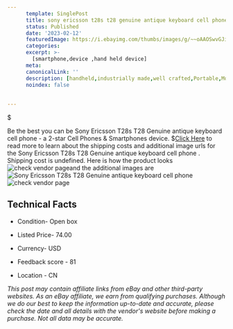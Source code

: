 ```yaml
---
      template: SinglePost
      title: sony ericsson t28s t28 genuine antique keyboard cell phone 
      status: Published
      date: '2023-02-12'
      featuredImage: https://i.ebayimg.com/thumbs/images/g/~~oAAOSwvGJiGHY4/s-l225.jpg
      categories: 
      excerpt: >-
        [smartphone,device ,hand held device]
      meta:
      canonicalLink: ''
      description: [handheld,industrially made,well crafted,Portable,Mobile,Compact,Convenient,Lightweight,Maneuverable,Man-portable,Miniature,Carriable,Hand-held,Light,Holdable,Transportable,Mobile device,Pocket-sized,On-the-go,Wireless,Cordless,Compact size,Convenient size, smartphone,device ,hand held device]
      noindex: false
      
        
---
```

$

Be the best you can be  Sony Ericsson T28s T28 Genuine antique keyboard cell phone  - a 2-star Cell Phones & Smartphones device.
$[Click Here](https://www.ebay.com/itm/385088903876?hash=item59a9165ac4%3Ag%3A%7E%7EoAAOSwvGJiGHY4&amdata=enc%3AAQAHAAAA4BeuN31LTlGMcvee7E6I6rfTjkFS65XuV3mMD%2BaamakYfaJSDezhLmvSFghQHT2nbijP4TZnQwX1i0OjtNQaQKpxI7khQDChz8bGNvU9LqqcrStuXmXWQsJuMuDc937fab4uK%2FXPxcL2%2FJocuw0S97ejaWkJzmChLyikjUTc5Vm0bObWnRQ2mc47%2Fnk2BXDog8ox9HocOCte0rp4UE1oCr55fK6H8TiQFfhReH0VoHUHDE5hQBTWT%2FDQnXZLAZm2Tv3h0IJf4dxlhU0Kp34Yssw3d8Osv30snZqE6sEu5oY3&mkevt=1&mkcid=1&mkrid=711-53200-19255-0&campid=%253CePNCampaignId%253E&customid=%253CreferenceId%253E&toolid=10049) to read more to learn about the shipping costs and additional image urls for the Sony Ericsson T28s T28 Genuine antique keyboard cell phone . Shipping cost is undefined. Here is how the product looks ![check vendor page](https://i.ebayimg.com/thumbs/images/g/~~oAAOSwvGJiGHY4/s-l225.jpg)and the additional images are![Sony Ericsson T28s T28 Genuine antique keyboard cell phone ](https://i.ebayimg.com/images/g/~~oAAOSwvGJiGHY4/s-l1600.jpg)![check vendor page](https://origin-galleryplus.ebayimg.com/ws/web/385088903876_2_0_1/225x225.jpg,https://origin-galleryplus.ebayimg.com/ws/web/385088903876_3_0_1/225x225.jpg,https://origin-galleryplus.ebayimg.com/ws/web/385088903876_4_0_1/225x225.jpg,https://origin-galleryplus.ebayimg.com/ws/web/385088903876_5_0_1/225x225.jpg,https://origin-galleryplus.ebayimg.com/ws/web/385088903876_6_0_1/225x225.jpg)



 ## Technical Facts 



     
      

 - Condition- Open box 


      

 - Listed Price- 74.00 


      

 - Currency- USD 


      

 - Feedback score - 81 


      

 - Location - CN 


      
      

 *_This post may contain affiliate links from eBay and other third-party websites. As an eBay affiliate, we earn from qualifying purchases. Although we do our best to keep the information up-to-date and accurate, please check the date and all details with the vendor's website before making a purchase. Not all data may be accurate._*






